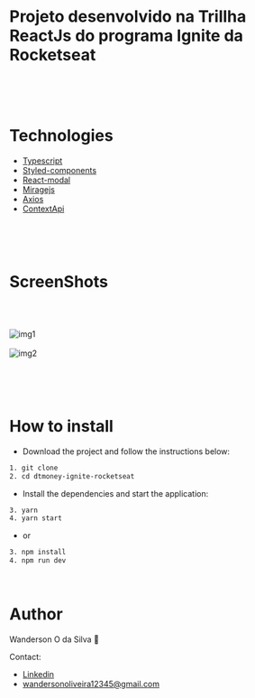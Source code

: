 # Projeto desenvolvido na Trillha ReactJs do programa Ignite da Rocketseat

</br></br></br>

Technologies
=================

 - [Typescript](https://www.typescriptlang.org/)
 - [Styled-components](https://styled-components.com/)
 - [React-modal](https://reactcommunity.org/react-modal/)
 - [Miragejs](https://miragejs.com/)
 - [Axios](https://axios-http.com/ptbr/docs/intro)
 - [ContextApi](https://legacy.reactjs.org/docs/context.html)

</br></br></br>

ScreenShots
=================

</br></br>

![img1](https://github.com/wanderson648/dtmoney-ignite-rocketseat/assets/62625309/c1fb863a-3e29-4580-8cd5-40976f30f4be)
</br></br>
![img2](https://github.com/wanderson648/dtmoney-ignite-rocketseat/assets/62625309/5a92b6c2-48e0-4975-8675-bdee256694ce)

</br></br></br>



How to install
=================

- Download the project and follow the instructions below:

```bash
1. git clone
2. cd dtmoney-ignite-rocketseat

```

- Install the dependencies and start the application:

```bash
3. yarn
4. yarn start
```
- or

```bash
3. npm install
4. npm run dev
```
<br/>


Author
=================

Wanderson O da Silva 🎯

Contact:
- [Linkedin](https://www.linkedin.com/in/wanderso-oliveira/)
- wandersonoliveira12345@gmail.com
